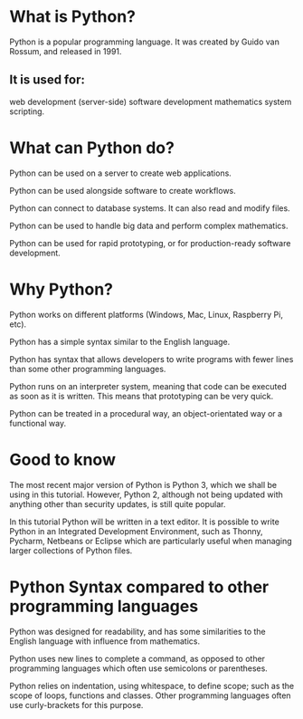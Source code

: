 # What is Python?

Python is a popular programming language. It was created by Guido van Rossum, and released in 1991.

## It is used for:

web development (server-side)
software development
mathematics
system scripting.

# What can Python do?

Python can be used on a server to create web applications.

Python can be used alongside software to create workflows.

Python can connect to database systems. It can also read and modify files.

Python can be used to handle big data and perform complex mathematics.

Python can be used for rapid prototyping, or for production-ready software development.

# Why Python?

Python works on different platforms (Windows, Mac, Linux, Raspberry Pi, etc).

Python has a simple syntax similar to the English language.

Python has syntax that allows developers to write programs with fewer lines than some other programming languages.

Python runs on an interpreter system, meaning that code can be executed as soon as it is written. This means that prototyping can be very quick.

Python can be treated in a procedural way, an object-orientated way or a functional way.

# Good to know

The most recent major version of Python is Python 3, which we shall be using in this tutorial. However, Python 2, although not being updated with anything other than security updates, is still quite popular.

In this tutorial Python will be written in a text editor. It is possible to write Python in an Integrated Development Environment, such as Thonny, Pycharm, Netbeans or Eclipse which are particularly useful when managing larger collections of Python files.

# Python Syntax compared to other programming languages

Python was designed for readability, and has some similarities to the English language with influence from mathematics.

Python uses new lines to complete a command, as opposed to other programming languages which often use semicolons or parentheses.

Python relies on indentation, using whitespace, to define scope; such as the scope of loops, functions and classes. Other programming languages often use curly-brackets for this purpose.
